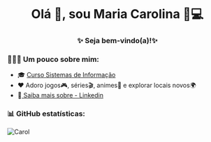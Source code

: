 <h1 align = "center"> Olá 👋, sou Maria Carolina 👩💻 </h1>
<h3 align = "center">✨ Seja bem-vindo(a)!✨</h3>

### 🦸🏻‍♀️ Um pouco sobre mim:
- 🎓  <a href="https://estacio.br/cursos/graduacao/sistemas-de-informacao?utm_campaign=PMax%7CGraduacao%7CPresencial%7CGoogle(GDN)%7CPerformanceMax%7CNacional_ContaPresencial&gclid=Cj0KCQiAmpyRBhC-ARIsABs2EAo3Z_D2y5BKXPuZbyTTquxQALSlFRqOiH2ckfpONrxcUC-JOZCDP-UaAvb9EALw_wcB">Curso Sistemas de Informação</a>
- ❤ Adoro jogos🎮, séries🎬, animes💟 e explorar locais novos🌍
- 📃<a target="_blank" href="https://www.linkedin.com/in/maria-carolina-de-sousa-mesquita-4b6bb997/"> Saiba mais sobre - Linkedin </a>

### 📊 GitHub estatísticas:
<p> <img align = "left" src = "https://github-readme-stats.vercel.app/api/top-langs?username=Carolmesqu&show_icons=true&locale=en&layout=compact" alt = "Carol" /> </p>
<br><br>

